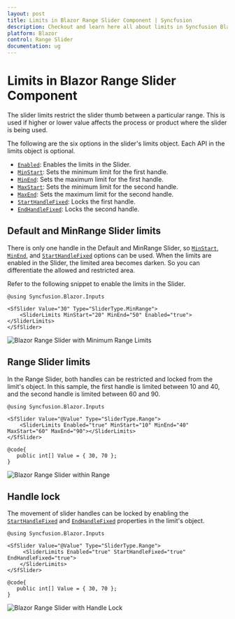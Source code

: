 ```yaml
---
layout: post
title: Limits in Blazor Range Slider Component | Syncfusion
description: Checkout and learn here all about limits in Syncfusion Blazor Range Slider component and much more details.
platform: Blazor
control: Range Slider
documentation: ug
---
```


# Limits in Blazor Range Slider Component

The slider limits restrict the slider thumb between a particular range. This is used if higher or lower value affects the process or product where the slider is being used.

The following are the six options in the slider's limits object. Each API in the limits object is optional.

* [``Enabled``](https://help.syncfusion.com/cr/blazor/Syncfusion.Blazor.Inputs.SliderLimits.html#Syncfusion_Blazor_Inputs_SliderLimits_Enabled): Enables the limits in the Slider.
* [``MinStart``](https://help.syncfusion.com/cr/blazor/Syncfusion.Blazor.Inputs.SliderLimits.html#Syncfusion_Blazor_Inputs_SliderLimits_MinStart): Sets the minimum limit for the first handle.
* [``MinEnd``](https://help.syncfusion.com/cr/blazor/Syncfusion.Blazor.Inputs.SliderLimits.html#Syncfusion_Blazor_Inputs_SliderLimits_MinEnd): Sets the maximum limit for the first handle.
* [``MaxStart``](https://help.syncfusion.com/cr/blazor/Syncfusion.Blazor.Inputs.SliderLimits.html#Syncfusion_Blazor_Inputs_SliderLimits_MaxStart): Sets the minimum limit for the second handle.
* [``MaxEnd``](https://help.syncfusion.com/cr/blazor/Syncfusion.Blazor.Inputs.SliderLimits.html#Syncfusion_Blazor_Inputs_SliderLimits_MaxEnd): Sets the maximum limit for the second handle.
* [``StartHandleFixed``](https://help.syncfusion.com/cr/blazor/Syncfusion.Blazor.Inputs.SliderLimits.html#Syncfusion_Blazor_Inputs_SliderLimits_StartHandleFixed): Locks the first handle.
* [``EndHandleFixed``](https://help.syncfusion.com/cr/blazor/Syncfusion.Blazor.Inputs.SliderLimits.html#Syncfusion_Blazor_Inputs_SliderLimits_EndHandleFixed): Locks the second handle.

## Default and MinRange Slider limits

There is only one handle in the Default and MinRange Slider, so [``MinStart``](https://help.syncfusion.com/cr/blazor/Syncfusion.Blazor.Inputs.SliderLimits.html#Syncfusion_Blazor_Inputs_SliderLimits_MinStart), [``MinEnd``](https://help.syncfusion.com/cr/blazor/Syncfusion.Blazor.Inputs.SliderLimits.html#Syncfusion_Blazor_Inputs_SliderLimits_MinEnd), and [``StartHandleFixed``](https://help.syncfusion.com/cr/blazor/Syncfusion.Blazor.Inputs.SliderLimits.html#Syncfusion_Blazor_Inputs_SliderLimits_StartHandleFixed) options can be used. When the limits are enabled in the Slider, the limited area becomes darken. So you can differentiate the allowed and restricted area. 

Refer to the following snippet to enable the limits in the Slider.

```cshtml
@using Syncfusion.Blazor.Inputs

<SfSlider Value="30" Type="SliderType.MinRange">
    <SliderLimits MinStart="20" MinEnd="50" Enabled="true"></SliderLimits>
</SfSlider>
```

![Blazor Range Slider with Minimum Range Limits](images/blazor-rangeslider-min-range-limit.gif)

## Range Slider limits

In the Range Slider, both handles can be restricted and locked from the limit's object. In this sample, the first handle is limited between 10 and 40, and the second handle is limited between 60 and 90.

```cshtml
@using Syncfusion.Blazor.Inputs

<SfSlider Value="@Value" Type="SliderType.Range">
    <SliderLimits Enabled="true" MinStart="10" MinEnd="40" MaxStart="60" MaxEnd="90"></SliderLimits>
</SfSlider>

@code{
   public int[] Value = { 30, 70 };
}
```

![Blazor Range Slider within Range](images/blazor-rangeslider-within-range.gif)

## Handle lock

The movement of slider handles can be locked by enabling the [``StartHandleFixed``](https://help.syncfusion.com/cr/blazor/Syncfusion.Blazor.Inputs.SliderLimits.html#Syncfusion_Blazor_Inputs_SliderLimits_StartHandleFixed) and [``EndHandleFixed``](https://help.syncfusion.com/cr/blazor/Syncfusion.Blazor.Inputs.SliderLimits.html#Syncfusion_Blazor_Inputs_SliderLimits_EndHandleFixed) properties in the limit's object.

```cshtml
@using Syncfusion.Blazor.Inputs

<SfSlider Value="@Value" Type="SliderType.Range">
     <SliderLimits Enabled="true" StartHandleFixed="true" EndHandleFixed="true">
    </SliderLimits>
</SfSlider>

@code{
   public int[] Value = { 30, 70 };
}
```

![Blazor Range Slider with Handle Lock](images/blazor-rangeslider-handle-lock.gif)